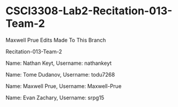 # CSCI3308-Lab2-Recitation-013-Team-2

Maxwell Prue
Edits Made To This Branch

Recitation-013-Team-2

Name: Nathan Keyt, Username: nathankeyt

Name: Tome Dudanov, Username: todu7268

Name: Maxwell Prue, Username: Maxwell-Prue

Name: Evan Zachary, Username: srpg15

